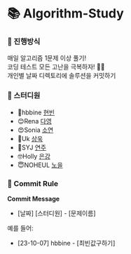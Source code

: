 # 📚 Algorithm-Study

### 🥇 진행방식
매일 알고리즘 1문제 이상 풀기! 
<br>
코딩 테스트 모든 고난을 극복하자! 👊🏻
<br>
개인별 날짜 디렉토리에 솔루션을 커밋하기

### 🙋 스터디원
- 🥰hbbine [현빈](https://github.com/hbbine)
- 😊Rena [다영](https://github.com/rena0dayoungKang)
- 😍Sonia [소연](https://github.com/Parksonia)
- 🤩Uk [상욱](https://github.com/WSU9874)
- 🤗SYJ [연주](https://github.com/dev4syj)
- 🤓Holly [은강](https://github.com/disneydreamworker)
- 😇NOHEUL [노을](https://github.com/noheul1030)

### 📌 Commit Rule
**Commit Message**
- [날짜] [스터디원] - [문제이름]

예를 들어:
- [23-10-07] hbbine - [최빈값구하기]
  
